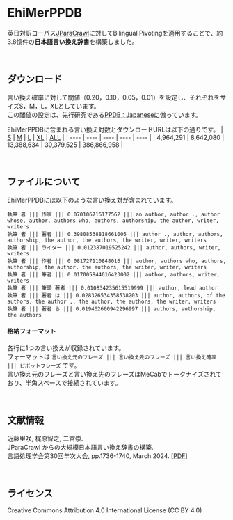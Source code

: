 # EhiMerPPDB
英日対訳コーパス[JParaCrawl](https://www.kecl.ntt.co.jp/icl/lirg/jparacrawl/)に対してBilingual Pivotingを適用することで、約3.8憶件の**日本語言い換え辞書**を構築しました。

<br>

## ダウンロード
言い換え確率に対して閾値（0.20，0.10，0.05，0.01）を設定し、それぞれをサイズS，M，L，XLとしています。  
この閾値の設定は、先行研究である[PPDB : Japanese](https://ahcweb01.naist.jp/old/resource/jppdb/)に倣っています。  

EhiMerPPDBに含まれる言い換え対数とダウンロードURLは以下の通りです。
  |  [S](https://drive.google.com/file/d/1fCRKblzIlxiZWa4bnmf7y1yY_ABRjGpZ/view?usp=sharing)  |  [M](https://drive.google.com/file/d/1pmThQl4xa3sA9kwWhTamWwJoPrQNL-vv/view?usp=sharing)  |  [L](https://drive.google.com/file/d/1g0Lt-2qZUF3bXHNWTgOFPyAiRQk_z3N6/view?usp=sharing)  |  [XL](https://drive.google.com/file/d/11ApNP9xNlLVnSPmT7WD3Q3yRaW2uvloN/view?usp=sharing)  |  [ALL](https://drive.google.com/file/d/1Lg9mTtH9ZC9sn9P4CF1pJ0zaMrlJfsbm/view?usp=sharing)  |
  | ---- | ---- | ---- | ---- | ---- |
  |  4,964,291  |  8,642,080  |  13,388,634  |  30,379,525  |  386,866,958  |


<br>

## ファイルについて
EhiMerPPDBには以下のような言い換え対が含まれています。

```
執筆 者 ||| 作家 ||| 0.070106716177562 ||| an author, author ., author whose, author, authors who, authors, authorship, the author, writer, writers
執筆 者 ||| 著者 ||| 0.39808538818661005 ||| author ., author, authors, authorship, the author, the authors, the writer, writer, writers
執筆 者 ||| ライター ||| 0.012387019525242 ||| author, authors, writer, writers
執筆 者 ||| 作者 ||| 0.081727110848016 ||| author, authors who, authors, authorship, the author, the authors, the writer, writer, writers
執筆 者 ||| 筆者 ||| 0.017005844616423002 ||| author, authors, writer, writers
執筆 者 ||| 筆頭 著者 ||| 0.010834235615519999 ||| author, lead author
執筆 者 ||| 著者 は ||| 0.028326534358538203 ||| author, authors, of the authors, the author ,, the author, the authors, the writer, writers
執筆 者 ||| 著者 ら ||| 0.019462660942296997 ||| authors, authorship, the authors
```
#### 格納フォーマット
各行に1つの言い換えが収録されています。  
フォーマットは ` 言い換え元のフレーズ ||| 言い換え先のフレーズ ||| 言い換え確率 ||| ピボットフレーズ ` です。  
言い換え元のフレーズと言い換え先のフレーズはMeCabでトークナイズされており、半角スペースで接続されています。


<br>
  
## 文献情報
近藤里咲, 梶原智之, 二宮崇. <br>
JParaCrawl からの大規模日本語言い換え辞書の構築. <br>
言語処理学会第30回年次大会, pp.1736-1740, March 2024. \[[PDF](https://www.anlp.jp/proceedings/annual_meeting/2024/pdf_dir/P6-20.pdf)\]

<br>

## ライセンス
Creative Commons Attribution 4.0 International License (CC BY 4.0)
